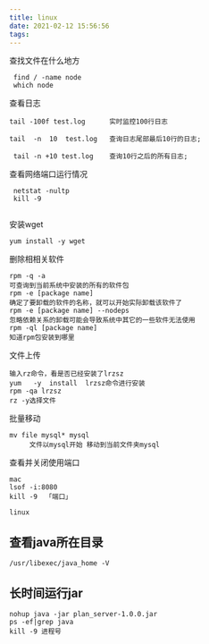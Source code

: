 ```yaml
---
title: linux
date: 2021-02-12 15:56:56
tags:
---
```

查找文件在什么地方

```
 find / -name node
 which node
```

查看日志

```
tail -100f test.log      实时监控100行日志

tail  -n  10  test.log   查询日志尾部最后10行的日志;

 tail -n +10 test.log    查询10行之后的所有日志;
```

查看网络端口运行情况

```
 netstat -nultp
 kill -9 


```

安装wget

```
yum install -y wget
```

删除相相关软件

```
rpm -q -a
可查询到当前系统中安装的所有的软件包
rpm -e [package name]
确定了要卸载的软件的名称，就可以开始实际卸载该软件了
rpm -e [package name] --nodeps
忽略依赖关系的卸载可能会导致系统中其它的一些软件无法使用
rpm -ql [package name]
知道rpm包安装到哪里
```

文件上传

```
输入rz命令，看是否已经安装了lrzsz
yum   -y  install  lrzsz命令进行安装
rpm -qa lrzsz
rz -y选择文件
```

批量移动

```
mv file mysql* mysql
	 文件以mysql开始 移动到当前文件夹mysql
```



查看并关闭使用端口

```
mac  
lsof -i:8080
kill -9  「端口」

linux

```



## 查看java所在目录

```
/usr/libexec/java_home -V
```

## 长时间运行jar

```
nohup java -jar plan_server-1.0.0.jar 
ps -ef|grep java
kill -9 进程号
```

